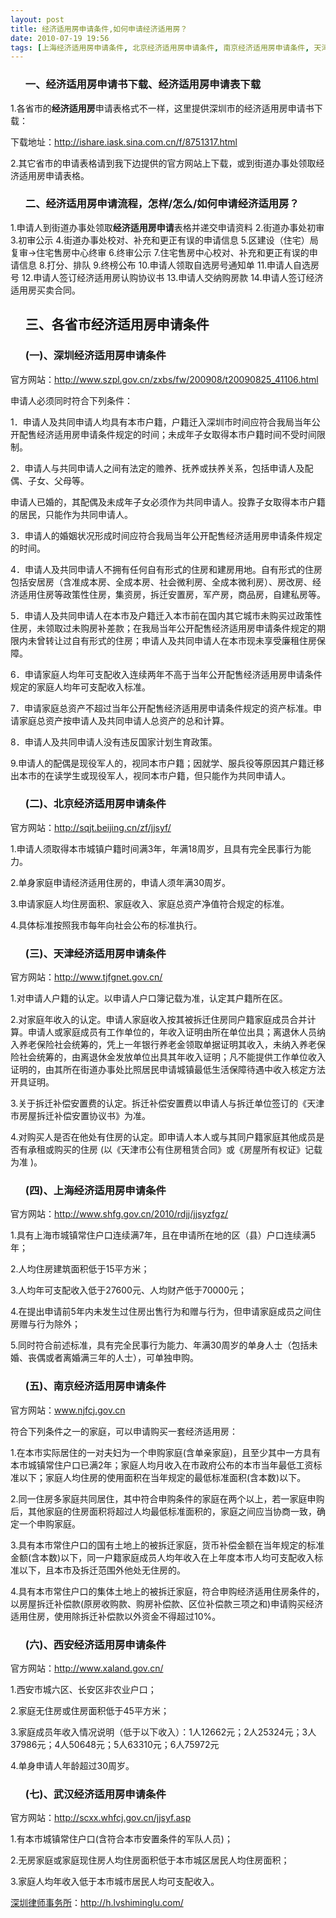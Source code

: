 ```yaml
---
layout: post
title: 经济适用房申请条件,如何申请经济适用房？
date: 2010-07-19 19:56
tags: [上海经济适用房申请条件, 北京经济适用房申请条件, 南京经济适用房申请条件, 天津经济适用房申请条件, 武汉经济适用房申请条件, 深圳房产律师咨询, 深圳经济适用房申请条件, 经济适用房申请书下载, 经济适用房申请流程, 经济适用房申请表下载, 西安经济适用房申请条件]
---
```

<ol>
<h3>一、经济适用房申请书下载、经济适用房申请表下载</h3>
</ol>
1.各省市的<strong>经济适用房</strong>申请表格式不一样，这里提供深圳市的经济适用房申请书下载：

下载地址：<a href="http://ishare.iask.sina.com.cn/f/8751317.html" target="_blank">http://ishare.iask.sina.com.cn/f/8751317.html</a>

2.其它省市的申请表格请到我下边提供的官方网站上下载，或到街道办事处领取经济适用房申请表格。
<ol>
<h3>二、经济适用房申请流程，怎样/怎么/如何申请经济适用房？</h3>
</ol>
1.申请人到街道办事处领取<strong>经济适用房申请</strong>表格并递交申请资料
2.街道办事处初审
3.初审公示
4.街道办事处校对、补充和更正有误的申请信息
5.区建设（住宅）局复审→住宅售房中心终审
6.终审公示
7.住宅售房中心校对、补充和更正有误的申请信息
8.打分、排队
9.终榜公布
10.申请人领取自选房号通知单
11.申请人自选房号
12.申请人签订经济适用房认购协议书
13.申请人交纳购房款
14.申请人签订经济适用房买卖合同。
<ol>
<h2>三、各省市经济适用房申请条件</h2>
</ol>
<ol>
<h3>(一)、深圳经济适用房申请条件</h3>
</ol>
官方网站：<a href="http://www.szpl.gov.cn/zxbs/fw/200908/t20090825_41106.html" target="_blank">http://www.szpl.gov.cn/zxbs/fw/200908/t20090825_41106.html</a>

申请人必须同时符合下列条件：

1．申请人及共同申请人均具有本市户籍，户籍迁入深圳市时间应符合我局当年公开配售经济适用房申请条件规定的时间；未成年子女取得本市户籍时间不受时间限制。

2．申请人与共同申请人之间有法定的赡养、抚养或扶养关系，包括申请人及配偶、子女、父母等。

申请人已婚的，其配偶及未成年子女必须作为共同申请人。投靠子女取得本市户籍的居民，只能作为共同申请人。

3．申请人的婚姻状况形成时间应符合我局当年公开配售经济适用房申请条件规定的时间。

4．申请人及共同申请人不拥有任何自有形式的住房和建房用地。自有形式的住房包括安居房（含准成本房、全成本房、社会微利房、全成本微利房）、房改房、经济适用住房等政策性住房，集资房，拆迁安置房，军产房，商品房，自建私房等。

5．申请人及共同申请人在本市及户籍迁入本市前在国内其它城市未购买过政策性住房，未领取过未购房补差款；在我局当年公开配售经济适用房申请条件规定的期限内未曾转让过自有形式的住房；申请人及共同申请人在本市现未享受廉租住房保障。

6．申请家庭人均年可支配收入连续两年不高于当年公开配售经济适用房申请条件规定的家庭人均年可支配收入标准。

7．申请家庭总资产不超过当年公开配售经济适用房申请条件规定的资产标准。申请家庭总资产按申请人及共同申请人总资产的总和计算。

8．申请人及共同申请人没有违反国家计划生育政策。

9.申请人的配偶是现役军人的，视同本市户籍；因就学、服兵役等原因其户籍迁移出本市的在读学生或现役军人，视同本市户籍，但只能作为共同申请人。
<ol>
<h3>(二)、北京经济适用房申请条件</h3>
</ol>
官方网站：<a href="http://sqjt.beijing.cn/zf/jjsyf/" target="_blank">http://sqjt.beijing.cn/zf/jjsyf/</a>

1.申请人须取得本市城镇户籍时间满3年，年满18周岁，且具有完全民事行为能力。

2.单身家庭申请经济适用住房的，申请人须年满30周岁。

3.申请家庭人均住房面积、家庭收入、家庭总资产净值符合规定的标准。

4.具体标准按照我市每年向社会公布的标准执行。
<ol>
<h3>(三)、天津经济适用房申请条件</h3>
</ol>
官方网站：<a href="http://www.tjfgnet.gov.cn/pages/banshizhinan.aspx?listid=banshizhinan&amp;itemid=14" target="_blank">http://www.tjfgnet.gov.cn/</a>

1.对申请人户籍的认定。以申请人户口簿记载为准，认定其户籍所在区。

2.对家庭年收入的认定。申请人家庭收入按其被拆迁住房同户籍家庭成员合并计算。申请人或家庭成员有工作单位的，年收入证明由所在单位出具；离退休人员纳入养老保险社会统筹的，凭上一年银行养老金领取单据证明其收入，未纳入养老保险社会统筹的，由离退休金发放单位出具其年收入证明；凡不能提供工作单位收入证明的，由其所在街道办事处比照居民申请城镇最低生活保障待遇中收入核定方法开具证明。

3.关于拆迁补偿安置费的认定。拆迁补偿安置费以申请人与拆迁单位签订的《天津市房屋拆迁补偿安置协议书》为准。

4.对购买人是否在他处有住房的认定。即申请人本人或与其同户籍家庭其他成员是否有承租或购买的住房 (以《天津市公有住房租赁合同》或《房屋所有权证》记载为准 )。
<ol>
<h3>(四)、上海经济适用房申请条件</h3>
</ol>
官方网站：<a href="http://www.shfg.gov.cn/2010/rdjj/jjsyzfgz/" target="_blank">http://www.shfg.gov.cn/2010/rdjj/jjsyzfgz/</a>

1.具有上海市城镇常住户口连续满7年，且在申请所在地的区（县）户口连续满5年；

2.人均住房建筑面积低于15平方米；

3.人均年可支配收入低于27600元、人均财产低于70000元；

4.在提出申请前5年内未发生过住房出售行为和赠与行为，但申请家庭成员之间住房赠与行为除外；

5.同时符合前述标准，具有完全民事行为能力、年满30周岁的单身人士（包括未婚、丧偶或者离婚满三年的人士），可单独申购。
<ol>
<h3>(五)、南京经济适用房申请条件</h3>
</ol>
官方网站：<a href="http://www.njfcj.gov.cn">www.njfcj.gov.cn</a>

符合下列条件之一的家庭，可以申请购买一套经济适用房：

1.在本市实际居住的一对夫妇为一个申购家庭(含单亲家庭)，且至少其中一方具有本市城镇常住户口已满2年；家庭人均月收入在市政府公布的本市当年最低工资标准以下；家庭人均住房的使用面积在当年规定的最低标准面积(含本数)以下。

2.同一住房多家庭共同居住，其中符合申购条件的家庭在两个以上，若一家庭申购后，其他家庭的住房面积将超过人均最低标准面积的，家庭之间应当协商一致，确定一个申购家庭。

3.具有本市常住户口的国有土地上的被拆迁家庭，货币补偿金额在当年规定的标准金额(含本数)以下，同一户籍家庭成员人均年收入在上年度本市人均可支配收入标准以下，且本市及拆迁范围外他处无住房的。

4.具有本市常住户口的集体土地上的被拆迁家庭，符合申购经济适用住房条件的，以房屋拆迁补偿款(原房收购款、购房补偿款、区位补偿款三项之和)申请购买经济适用住房，使用除拆迁补偿款以外资金不得超过10%。
<ol>
<h3>(六)、西安经济适用房申请条件</h3>
</ol>
官方网站：<a href="http://www.xaland.gov.cn/" target="_blank">http://www.xaland.gov.cn/</a>

1.西安市城六区、长安区非农业户口；

2.家庭无住房或住房面积低于45平方米；

3.家庭成员年收入情况说明（低于以下收入）：1人12662元；2人25324元；3人37986元；4人50648元；5人63310元；6人75972元

4.单身申请人年龄超过30周岁。
<ol>
<h3>(七)、武汉经济适用房申请条件</h3>
</ol>
官方网站：<a href="http://scxx.whfcj.gov.cn/jjsyf.asp" target="_blank">http://scxx.whfcj.gov.cn/jjsyf.asp</a>

1.有本市城镇常住户口(含符合本市安置条件的军队人员)；

2.无房家庭或家庭现住房人均住房面积低于本市城区居民人均住房面积；

3.家庭人均年收入低于本市城市居民人均可支配收入。

<a href="http://h.lvshiminglu.com/">深圳律师事务所</a>：<a href="http://h.lvshiminglu.com/">http://h.lvshiminglu.com/</a>

